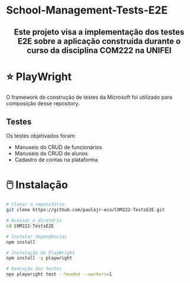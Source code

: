 
# School-Management-Tests-E2E

<h2 align="center">
  Este projeto visa a implementação dos testes E2E sobre a aplicação construída durante o curso da disciplina COM222 na UNIFEI
</h2>

# :star: PlayWright
O framework de construção de testes da Microsoft foi utilizado para composição desse repository.


## Testes
Os testes objetivados foram:
  - Manuseio do CRUD de funcionários
  - Manuseio do CRUD de alunos
  - Cadastro de contas na plataforma

# :computer_mouse: Instalação

```bash
# Clonar o repositório
git clone https://github.com/paulojr-eco/COM222-TestsE2E.git

# Acessar o diretório
cd COM222-TestsE2E

# Instalar dependências
npm install

# Instalação do PlayWright
npm install -g playwright

# Execução dos testes
npx playwright test --headed --workers=1
